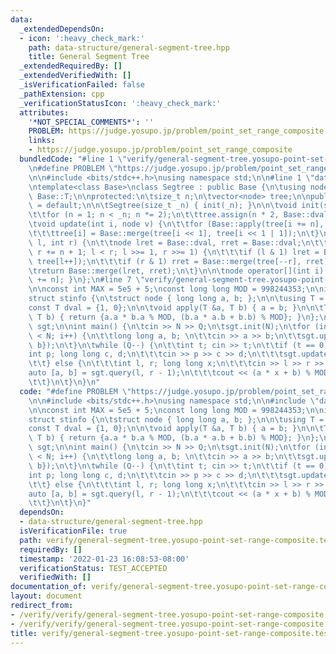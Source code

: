 ```yaml
---
data:
  _extendedDependsOn:
  - icon: ':heavy_check_mark:'
    path: data-structure/general-segment-tree.hpp
    title: General Segment Tree
  _extendedRequiredBy: []
  _extendedVerifiedWith: []
  _isVerificationFailed: false
  _pathExtension: cpp
  _verificationStatusIcon: ':heavy_check_mark:'
  attributes:
    '*NOT_SPECIAL_COMMENTS*': ''
    PROBLEM: https://judge.yosupo.jp/problem/point_set_range_composite
    links:
    - https://judge.yosupo.jp/problem/point_set_range_composite
  bundledCode: "#line 1 \"verify/general-segment-tree.yosupo-point-set-range-composite.test.cpp\"\
    \n#define PROBLEM \"https://judge.yosupo.jp/problem/point_set_range_composite\"\
    \n\n#include <bits/stdc++.h>\nusing namespace std;\n\n#line 1 \"data-structure/general-segment-tree.hpp\"\
    \ntemplate<class Base>\nclass Segtree : public Base {\n\tusing node = typename\
    \ Base::T;\n\nprotected:\n\tsize_t n;\n\tvector<node> tree;\n\npublic:\n\tSegtree()\
    \ = default;\n\n\tSegtree(size_t _n) { init(_n); }\n\n\tvoid init(size_t _n) {\n\
    \t\tfor (n = 1; n < _n; n *= 2);\n\t\ttree.assign(n * 2, Base::dval);\n\t}\n\n\
    \tvoid update(int i, node v) {\n\t\tfor (Base::apply(tree[i += n], v); i >>= 1;)\n\
    \t\t\ttree[i] = Base::merge(tree[i << 1], tree[i << 1 | 1]);\n\t}\n\n\tnode query(int\
    \ l, int r) {\n\t\tnode lret = Base::dval, rret = Base::dval;\n\t\tfor (l += n,\
    \ r += n + 1; l < r; l >>= 1, r >>= 1) {\n\t\t\tif (l & 1) lret = Base::merge(lret,\
    \ tree[l++]);\n\t\t\tif (r & 1) rret = Base::merge(tree[--r], rret);\n\t\t}\n\t\
    \treturn Base::merge(lret, rret);\n\t}\n\n\tnode operator[](int i) { return tree[i\
    \ += n]; }\n};\n#line 7 \"verify/general-segment-tree.yosupo-point-set-range-composite.test.cpp\"\
    \n\nconst int MAX = 5e5 + 5;\nconst long long MOD = 998244353;\n\nint N, Q;\n\n\
    struct stinfo {\n\tstruct node { long long a, b; };\n\n\tusing T = node;\n\n\t\
    const T dval = {1, 0};\n\n\tvoid apply(T &a, T b) { a = b; }\n\n\tT merge(T a,\
    \ T b) { return {a.a * b.a % MOD, (b.a * a.b + b.b) % MOD}; }\n};\n\nSegtree<stinfo>\
    \ sgt;\n\nint main() {\n\tcin >> N >> Q;\n\tsgt.init(N);\n\tfor (int i = 0; i\
    \ < N; i++) {\n\t\tlong long a, b; \n\t\tcin >> a >> b;\n\t\tsgt.update(i, {a,\
    \ b});\n\t}\n\twhile (Q--) {\n\t\tint t; cin >> t;\n\t\tif (t == 0) {\n\t\t\t\
    int p; long long c, d;\n\t\t\tcin >> p >> c >> d;\n\t\t\tsgt.update(p, {c, d});\n\
    \t\t} else {\n\t\t\tint l, r; long long x;\n\t\t\tcin >> l >> r >> x;\n\t\t\t\
    auto [a, b] = sgt.query(l, r - 1);\n\t\t\tcout << (a * x + b) % MOD << '\\n';\n\
    \t\t}\n\t}\n}\n"
  code: "#define PROBLEM \"https://judge.yosupo.jp/problem/point_set_range_composite\"\
    \n\n#include <bits/stdc++.h>\nusing namespace std;\n\n#include \"data-structure/general-segment-tree.hpp\"\
    \n\nconst int MAX = 5e5 + 5;\nconst long long MOD = 998244353;\n\nint N, Q;\n\n\
    struct stinfo {\n\tstruct node { long long a, b; };\n\n\tusing T = node;\n\n\t\
    const T dval = {1, 0};\n\n\tvoid apply(T &a, T b) { a = b; }\n\n\tT merge(T a,\
    \ T b) { return {a.a * b.a % MOD, (b.a * a.b + b.b) % MOD}; }\n};\n\nSegtree<stinfo>\
    \ sgt;\n\nint main() {\n\tcin >> N >> Q;\n\tsgt.init(N);\n\tfor (int i = 0; i\
    \ < N; i++) {\n\t\tlong long a, b; \n\t\tcin >> a >> b;\n\t\tsgt.update(i, {a,\
    \ b});\n\t}\n\twhile (Q--) {\n\t\tint t; cin >> t;\n\t\tif (t == 0) {\n\t\t\t\
    int p; long long c, d;\n\t\t\tcin >> p >> c >> d;\n\t\t\tsgt.update(p, {c, d});\n\
    \t\t} else {\n\t\t\tint l, r; long long x;\n\t\t\tcin >> l >> r >> x;\n\t\t\t\
    auto [a, b] = sgt.query(l, r - 1);\n\t\t\tcout << (a * x + b) % MOD << '\\n';\n\
    \t\t}\n\t}\n}"
  dependsOn:
  - data-structure/general-segment-tree.hpp
  isVerificationFile: true
  path: verify/general-segment-tree.yosupo-point-set-range-composite.test.cpp
  requiredBy: []
  timestamp: '2022-01-23 16:08:53-08:00'
  verificationStatus: TEST_ACCEPTED
  verifiedWith: []
documentation_of: verify/general-segment-tree.yosupo-point-set-range-composite.test.cpp
layout: document
redirect_from:
- /verify/verify/general-segment-tree.yosupo-point-set-range-composite.test.cpp
- /verify/verify/general-segment-tree.yosupo-point-set-range-composite.test.cpp.html
title: verify/general-segment-tree.yosupo-point-set-range-composite.test.cpp
---
```

